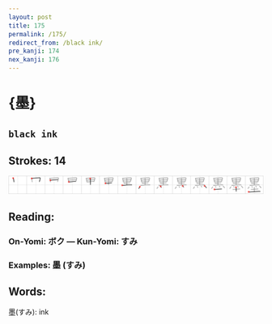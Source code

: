 ```yaml
---
layout: post
title: 175
permalink: /175/
redirect_from: /black ink/
pre_kanji: 174
nex_kanji: 176
---
```


# {墨}

## `black ink`

## Strokes: 14

<div class="stroke"><img src="../images/E5A2A8.png" /></div>

## Reading:

### On-Yomi: ボク &mdash; Kun-Yomi: すみ

### Examples: 墨 (すみ)

## Words:

墨(すみ): ink
